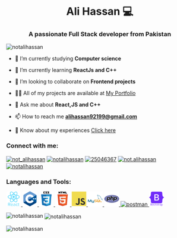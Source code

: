 <h1 align="center">Ali Hassan 💻</h1>
<h3 align="center">A passionate Full Stack developer from Pakistan</h3>

<p align="left"> <img src="https://komarev.com/ghpvc/?username=notalihassan&label=Profile%20views&color=0e75b6&style=flat" alt="notalihassan" /> </p>

- 🔭 I’m currently studying **Computer science**

- 🌱 I’m currently learning **ReactJs and C++**

- 👯 I’m looking to collaborate on **Frontend projects**

- 👨‍💻 All of my projects are available at [My Portfolio](https://alihassan-portfolio.vercel.app/)

- 💬 Ask me about **React,JS and C++**

- 📫 How to reach me **alihassan92199@gmail.com**

- 📄 Know about my experiences [Click here](https://alihassan-portfolio.vercel.app/alihassan_cv.pdf)

<h3 align="left">Connect with me:</h3>
<p align="left">
<a href="https://twitter.com/not_alihassan" target="blank"><img align="center" src="https://raw.githubusercontent.com/rahuldkjain/github-profile-readme-generator/master/src/images/icons/Social/twitter.svg" alt="not_alihassan" height="30" width="40" /></a>
<a href="https://linkedin.com/in/notalihassan" target="blank"><img align="center" src="https://raw.githubusercontent.com/rahuldkjain/github-profile-readme-generator/master/src/images/icons/Social/linked-in-alt.svg" alt="notalihassan" height="30" width="40" /></a>
<a href="https://stackoverflow.com/users/25046367" target="blank"><img align="center" src="https://raw.githubusercontent.com/rahuldkjain/github-profile-readme-generator/master/src/images/icons/Social/stack-overflow.svg" alt="25046367" height="30" width="40" /></a>
<a href="https://instagram.com/not.alihassan" target="blank"><img align="center" src="https://raw.githubusercontent.com/rahuldkjain/github-profile-readme-generator/master/src/images/icons/Social/instagram.svg" alt="not.alihassan" height="30" width="40" /></a>
<a href="https://www.leetcode.com/notalihassan" target="blank"><img align="center" src="https://raw.githubusercontent.com/rahuldkjain/github-profile-readme-generator/master/src/images/icons/Social/leet-code.svg" alt="notalihassan" height="30" width="40" /></a>
</p>

<h3 align="left">Languages and Tools:</h3>
<p align="left"> <a href="https://reactjs.org/" target="_blank" rel="noreferrer"> <img src="https://raw.githubusercontent.com/devicons/devicon/master/icons/react/react-original-wordmark.svg" alt="react" width="40" height="40"/> </a>  <a href="https://www.w3schools.com/cpp/" target="_blank" rel="noreferrer"> <img src="https://raw.githubusercontent.com/devicons/devicon/master/icons/cplusplus/cplusplus-original.svg" alt="cplusplus" width="40" height="40"/> </a> <a href="https://www.w3schools.com/css/" target="_blank" rel="noreferrer"> <img src="https://raw.githubusercontent.com/devicons/devicon/master/icons/css3/css3-original-wordmark.svg" alt="css3" width="40" height="40"/> </a> <a href="https://www.w3.org/html/" target="_blank" rel="noreferrer"> <img src="https://raw.githubusercontent.com/devicons/devicon/master/icons/html5/html5-original-wordmark.svg" alt="html5" width="40" height="40"/> </a> <a href="https://developer.mozilla.org/en-US/docs/Web/JavaScript" target="_blank" rel="noreferrer"> <img src="https://raw.githubusercontent.com/devicons/devicon/master/icons/javascript/javascript-original.svg" alt="javascript" width="40" height="40"/> </a> <a href="https://www.mysql.com/" target="_blank" rel="noreferrer"> <img src="https://raw.githubusercontent.com/devicons/devicon/master/icons/mysql/mysql-original-wordmark.svg" alt="mysql" width="40" height="40"/> </a> <a href="https://www.php.net" target="_blank" rel="noreferrer"> <img src="https://raw.githubusercontent.com/devicons/devicon/master/icons/php/php-original.svg" alt="php" width="40" height="40"/> </a> <a href="https://postman.com" target="_blank" rel="noreferrer"> <img src="https://www.vectorlogo.zone/logos/getpostman/getpostman-icon.svg" alt="postman" width="40" height="40"/> </a> <a href="https://getbootstrap.com" target="_blank" rel="noreferrer"> <img src="https://raw.githubusercontent.com/devicons/devicon/master/icons/bootstrap/bootstrap-plain-wordmark.svg" alt="bootstrap" width="40" height="40"/> </a> </p>

<p><img align="left" src="https://github-readme-stats.vercel.app/api/top-langs?username=notalihassan&show_icons=true&locale=en&layout=compact" alt="notalihassan" /></p>

<p>&nbsp;<img align="center" src="https://github-readme-stats.vercel.app/api?username=notalihassan&show_icons=true&locale=en" alt="notalihassan" /></p>

<p><img align="center" src="https://github-readme-streak-stats.herokuapp.com/?user=notalihassan&" alt="notalihassan" /></p>
